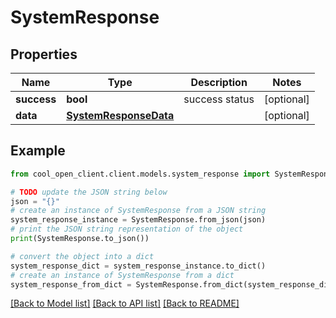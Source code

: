 # SystemResponse


## Properties

Name | Type | Description | Notes
------------ | ------------- | ------------- | -------------
**success** | **bool** | success status | [optional] 
**data** | [**SystemResponseData**](SystemResponseData.md) |  | [optional] 

## Example

```python
from cool_open_client.client.models.system_response import SystemResponse

# TODO update the JSON string below
json = "{}"
# create an instance of SystemResponse from a JSON string
system_response_instance = SystemResponse.from_json(json)
# print the JSON string representation of the object
print(SystemResponse.to_json())

# convert the object into a dict
system_response_dict = system_response_instance.to_dict()
# create an instance of SystemResponse from a dict
system_response_from_dict = SystemResponse.from_dict(system_response_dict)
```
[[Back to Model list]](../README.md#documentation-for-models) [[Back to API list]](../README.md#documentation-for-api-endpoints) [[Back to README]](../README.md)


